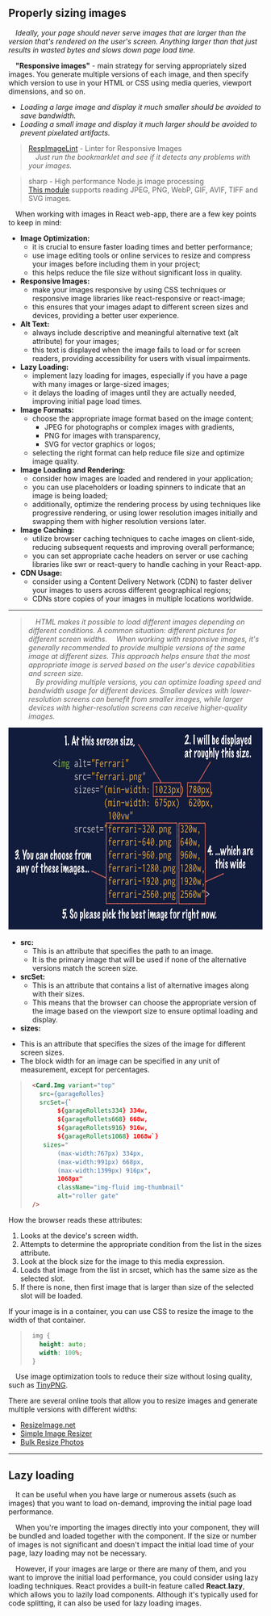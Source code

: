 ## Properly sizing images
&emsp;_Ideally, your page should never serve images that are larger than the version that's rendered on the user's screen.
Anything larger than that just results in wasted bytes and slows down page load time._

&emsp;**"Responsive images"** - main strategy for serving appropriately sized images. You generate multiple versions of each image, 
and then specify which version to use in your HTML or CSS using media queries, viewport dimensions, and so on. 
  * _Loading a large image and display it much smaller should be avoided to save bandwidth._
  * _Loading a small image and display it much larger should be avoided to prevent pixelated artifacts._

> [RespImageLint](https://ausi.github.io/respimagelint/) - Linter for Responsive Images\
> &emsp;_Just run the bookmarklet and see if it detects any problems with your images._

> sharp - High performance Node.js image processing\
> [This module](https://sharp.pixelplumbing.com/) supports reading JPEG, PNG, WebP, GIF, AVIF, TIFF and SVG images.

&emsp;When working with images in React web-app, there are a few key points to keep in mind:
* **Image Optimization:**
  + it is crucial to ensure faster loading times and better performance;
  + use image editing tools or online services to resize and compress your images before including them in your project;
  + this helps reduce the file size without significant loss in quality.
* **Responsive Images:**
  + make your images responsive by using CSS techniques or responsive image libraries like react-responsive or react-image;
  + this ensures that your images adapt to different screen sizes and devices, providing a better user experience.
* **Alt Text:** 
  + always include descriptive and meaningful alternative text (alt attribute) for your images;
  + this text is displayed when the image fails to load or for screen readers, providing accessibility for users with visual impairments.
* **Lazy Loading:**
  + implement lazy loading for images, especially if you have a page with many images or large-sized images;
  + it delays the loading of images until they are actually needed, improving initial page load times.
* **Image Formats:**
  + choose the appropriate image format based on the image content;
    - JPEG for photographs or complex images with gradients, 
    - PNG for images with transparency,  
    - SVG for vector graphics or logos;
  + selecting the right format can help reduce file size and optimize image quality.
* **Image Loading and Rendering:** 
  + consider how images are loaded and rendered in your application;
  + you can use placeholders or loading spinners to indicate that an image is being loaded;
  + additionally, optimize the rendering process by using techniques like progressive rendering, or using lower resolution images initially and swapping them with higher resolution versions later.
* **Image Caching:** 
  + utilize browser caching techniques to cache images on client-side, reducing subsequent requests and improving overall performance;
  + you can set appropriate cache headers on server or use caching libraries like swr or react-query to handle caching in your React-app.
* **CDN Usage:**
  + consider using a Content Delivery Network (CDN) to faster deliver your images to users across different geographical regions;
  + CDNs store copies of your images in multiple locations worldwide.

- - -

> _&emsp;HTML makes it possible to load different images depending on different conditions. A common situation: different pictures for different screen widths._
> _&emsp;When working with responsive images, it's generally recommended to provide multiple versions of the same image at different sizes.
> This approach helps ensure that the most appropriate image is served based on the user's device capabilities and screen size._\
> _&emsp;By providing multiple versions, you can optimize loading speed and bandwidth usage for different devices. Smaller devices with lower-resolution screens can benefit from smaller images, while larger devices with higher-resolution screens can receive higher-quality images._

<p align="center">
  <img src="https://github.com/SKindij/SKindij/blob/main/recources/srcset-sizes.png" 
    title="srcset-sizes" alt="srcset and sizes" width="600" height="400"/>  
</p> 

+ **src:**
  - This is an attribute that specifies the path to an image.
  -  It is the primary image that will be used if none of the alternative versions match the screen size.
+ **srcSet:**
  - This is an attribute that contains a list of alternative images along with their sizes.
  - This means that the browser can choose the appropriate version of the image based on the viewport size to ensure optimal loading and display.
 + **sizes:**
  - This is an attribute that specifies the sizes of the image for different screen sizes.
  - The block width for an image can be specified in any unit of measurement, except for percentages.

> ```HTML
>  <Card.Img variant="top" 
>    src={garageRolles}
>    srcSet={`
>         ${garageRollets334} 334w, 
>         ${garageRollets668} 668w, 
>         ${garageRollets916} 916w, 
>         ${garageRollets1068} 1068w`}
>     sizes="
>         (max-width:767px) 334px, 
>         (max-width:991px) 668px, 
>         (max-width:1399px) 916px",
>         1068px"
>         className="img-fluid img-thumbnail" 
>         alt="roller gate"
>  />  
> ```

How the browser reads these attributes:
1. Looks at the device's screen width.
2. Attempts to determine the appropriate condition from the list in the sizes attribute.
3. Look at the block size for the image to this media expression.
4. Loads that image from the list in srcset, which has the same size as the selected slot.
5. If there is none, then first image that is larger than size of the selected slot will be loaded.


If your image is in a container, you can use CSS to resize the image to the width of that container.
> ```CSS
>  img {
>    height: auto;
>    width: 100%;
>  }
> ```

&emsp;Use image optimization tools to reduce their size without losing quality, such as [TinyPNG](https://tinypng.com/).

There are several online tools that allow you to resize images and generate multiple versions with different widths:
+ [ResizeImage.net](https://resizeimage.net/)
+ [Simple Image Resizer](https://www.simpleimageresizer.com/)
+ [Bulk Resize Photos](https://bulkresizephotos.com/ru)


- - -

## Lazy loading
&emsp;It can be useful when you have large or numerous assets (such as images) that you want to load on-demand, improving the initial page load performance.

&emsp;When you're importing the images directly into your component, they will be bundled and loaded together with the component. If the size or number of images is not significant and doesn't impact the initial load time of your page, lazy loading may not be necessary.

&emsp;However, if your images are large or there are many of them, and you want to improve the initial load performance, you could consider using lazy loading techniques. React provides a built-in feature called **React.lazy**, which allows you to lazily load components. Although it's typically used for code splitting, it can also be used for lazy loading images.











